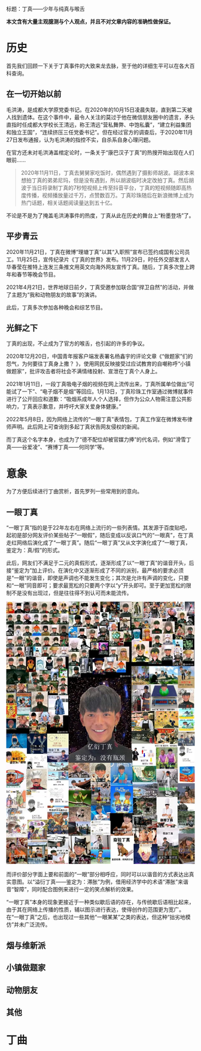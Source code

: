 标题：丁真——少年与纯真与喉舌

**本文含有大量主观臆测与个人观点，并且不对文章内容的准确性做保证。**

# 历史

首先我们回顾一下关于丁真事件的大致来龙去脉，至于他的详细生平可以在各大百科查询。

## 在一切开始以前

毛洪涛，是成都大学原党委书记。在2020年的10月15日凌晨失联，直到第二天被人找到遗体。在这个事件中，最令人关注的莫过于他在微信朋友圈中的遗言，矛头直指时任成都大学校长王清远，称王清远“营私舞弊、中饱私囊”，“建立利益集团和独立王国”，“连续挤压三任党委书记”。但在经过官方的调查后，于2020年11月27日发布通报，认为毛洪涛的指控不实，自杀系自身心理问题。

在官方还未对毛洪涛盖棺定论时，一条关于“康巴汉子丁真”的热搜开始出现在人们眼前……

>2020年11月11日，丁真去舅舅家吃饭时，偶然遇到了摄影师胡波。胡波本来想拍丁真的弟弟尼玛，但是没有遇到，所以胡波临时决定改拍丁真。然后胡波于当日将录制丁真的7秒短视频上传至抖音平台，丁真的短视频随即高热度传播，视频播放量过千万，点赞数百万。丁真珍珠随后在新浪微博上成为热门话题，相关话题阅读量达到五十亿。

不论是不是为了掩盖毛洪涛事件的热度，丁真从此在历史的舞台上“粉墨登场”了。

## 平步青云

2020年11月21日，丁真在微博“理塘丁真”以其“入职照”宣布已签约成国有公司员工。11月25日，宣传纪录片《丁真的世界》发布。11月29日，时任外交部发言人华春莹在推特上连发三条推文用英文向海外网友宣传丁真。随后，丁真多次登上跨年和春节等晚会节目。

2021年4月21日，世界地球日前夕，丁真受邀参加联合国“捍卫自然”的活动，并做了主题为“我和动物朋友的故事”的演讲。

此后，丁真多次参加各种晚会和综艺节目。

## 光鲜之下

丁真的出现，不止成为了官方的喉舌，也引起的许多的争议。

2020年12月20日，中国青年报客户端发表署名杨鑫宇的评论文章《“做题家”们的怨气，为何要往丁真身上撒？ 》，使用网民反映接受过应试教育的自嘲称呼“小镇做题家”，批评攻击者将社会不满情绪投射、宣泄在丁真个人身上。

2021年1月11日，一段丁真吸电子烟的视频在网上流传出来，丁真所属单位做出“可能试了一下”、“电子烟不是烟”等回应。1月13日，丁真珍珠工作室通过微博就事件进行了公开回应和道歉：“吸烟系成年人个人选择，但作为公众人物需注意公共影响力，丁真表示歉意，并呼吁大家关爱身体健康。”

2022年5月8日，因为网络上流传的“一眼丁真”表情包，丁真工作室在微博发布律师声明。此后网上可查询到多起丁真状告网友侵权的新闻。

而丁真这个名字本身，也成为了“德不配位却被官媒力捧”的代名词，例如“滑雪丁真——谷爱凌”、“赛博丁真——何同学”等。

# 意象

为了方便后续进行丁曲赏析，首先罗列一些常用到的意向。

## 一眼丁真

“一眼丁真”指的是于22年左右在网络上流行的一些列表情。其发源于百度贴吧，起初是部分网友评价某些帖子“一眼假”，随后变成以反讽口气的“一眼真”，在丁真走红网络后演化成了“一眼丁真”。随后“一眼丁真”又从文字演化成了“一眼丁真，鉴定为：真/假”的形式。

此后，网友们不满足于二元的真假形式，逐渐形成了以“一眼丁真”的谐音开头，后接“鉴定为”加上评价。在演化中又逐渐形成了不同的派别，最严格的要求必须是“一眼”的谐音，即使是声调也不能发生变化；其次是允许有声调的变化，只要和“一眼”同音即可；要求最宽松的只要两个字以“y”开头即可。至于更加宽松的限制不是没有出现过，但是往往得不到认可而未能流传。

![丁真宇宙](./yydz.jpg)

而评价部分字面上要和前面的“一眼”部分相呼应，同时可以以谐音的方式表达出真实意图。以“溢衍丁真——鉴定为：滞胀”为例，借用经济学中的术语“滞胀”来谐音“智障”，同时配合图例来进行一定的笑点解析的效果。

“一眼丁真”本身的现象更接近于一种类似歇后语的存在，与传统歇后语相比起来，由于其在网络上传播的性质，辅以图示进行表达，使得创作的范围更为宽广。在“一眼丁真”之后，也出现过一些其他“一眼某某”之类的表达，但这种“拙劣地模仿”并未广泛流传。

## 烟与维新派



## 小镇做题家


## 动物朋友


## 其他

# 丁曲